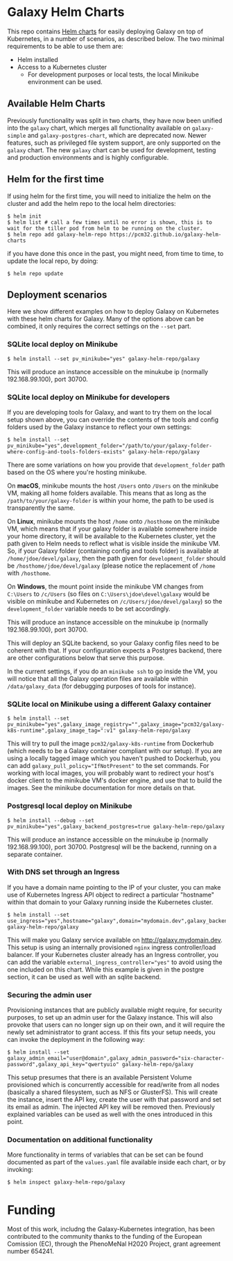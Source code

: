 # Galaxy Helm Charts

This repo contains [Helm charts]() for easily deploying Galaxy on top of Kubernetes, in a number of scenarios, as described below. The two minimal requirements to be able to use them are:
- Helm installed
- Access to a Kubernetes cluster
  - For development purposes or local tests, the local Minikube environment can be used.
  
## Available Helm Charts

Previously functionality was split in two charts, they have now been unified into the `galaxy` chart, which merges all functionality available on `galaxy-simple` and `galaxy-postgres-chart`, which are deprecated now. Newer features, such as privileged file system support, are only supported on the `galaxy` chart. The new `galaxy` chart can be used for development, testing and production environments and is highly configurable.

## Helm for the first time

If using helm for the first time, you will need to initialize the helm on the cluster and add the helm repo to the local helm directories:

```
$ helm init
$ helm list # call a few times until no error is shown, this is to wait for the tiller pod from helm to be running on the cluster.
$ helm repo add galaxy-helm-repo https://pcm32.github.io/galaxy-helm-charts
```

if you have done this once in the past, you might need, from time to time, to update the local repo, by doing:

```
$ helm repo update
```
  
## Deployment scenarios

Here we show different examples on how to deploy Galaxy on Kubernetes with these helm charts for Galaxy. Many of the options above can be combined, it only requires the correct settings on the `--set` part.

### SQLite local deploy on Minikube

```
$ helm install --set pv_minikube="yes" galaxy-helm-repo/galaxy
```

This will produce an instance accessible on the minukube ip (normally 192.168.99.100), port 30700.

### SQLite local deploy on Minikube for developers

If you are developing tools for Galaxy, and want to try them on the local setup shown above, you can override the contents of the tools and config folders used by the Galaxy instance to reflect your own settings:

```
$ helm install --set pv_minikube="yes",development_folder="/path/to/your/galaxy-folder-where-config-and-tools-folders-exists" galaxy-helm-repo/galaxy
```

There are some variations on how you provide that `development_folder` path based on the OS where you're hosting minikube.

On **macOS**, minikube mounts the host `/Users` onto `/Users` on the minikube VM, making all home folders available. This means that as long as the `/path/to/your/galaxy-folder` is within your home, the path to be used is transparently the same.

On **Linux**, minikube mounts the host `/home` onto `/hosthome` on the minikube VM, which means that if your galaxy folder is available somewhere inside your home directory, it will be available to the Kubernetes cluster, yet the path given to Helm needs to reflect what is visible inside the minikube VM. So, if your Galaxy folder (containing config and tools folder) is available at `/home/jdoe/devel/galaxy`, then the path given for `development_folder` should be `/hosthome/jdoe/devel/galaxy` (please notice the replacement of `/home` with `/hosthome`.

On **Windows**, the mount point inside the minikube VM changes from `C:\Users` to `/c/Users` (so files on `C:\Users\jdoe\devel\galaxy` would be visible on minikube and Kubernetes on `/c/Users/jdoe/devel/galaxy`) so the `development_folder` variable needs to be set accordingly.

This will produce an instance accessible on the minukube ip (normally 192.168.99.100), port 30700.

This will deploy an SQLite backend, so your Galaxy config files need to be coherent with that. If your configuration expects a Postgres backend, there are other configurations below that serve this purpose. 

In the current settings, if you do an `minikube ssh` to go inside the VM, you will notice that all the Galaxy operation files are available within `/data/galaxy_data` (for debugging purposes of tools for instance).

### SQLite local on Minikube using a different Galaxy container

```
$ helm install --set pv_minikube="yes",galaxy_image_registry="",galaxy_image="pcm32/galaxy-k8s-runtime",galaxy_image_tag=":v1" galaxy-helm-repo/galaxy
```

This will try to pull the image `pcm32/galaxy-k8s-runtime` from Dockerhub (which needs to be a Galaxy container compliant with our setup). If you are using a locally tagged image which you haven't pushed to Dockerhub, you can add `galaxy_pull_policy="IfNotPresent"` to the set commands. For working with local images, you will probably want to redirect your host's docker client to the minikube VM's docker engine, and use that to build the images. See the minikube documentation for more details on that.

### Postgresql local deploy on Minikube

```
$ helm install --debug --set pv_minikube="yes",galaxy_backend_postgres=true galaxy-helm-repo/galaxy
```

This will produce an instance accessible on the minukube ip (normally 192.168.99.100), port 30700. Postgresql will be the backend, running on a separate container. 

### With DNS set through an Ingress

If you have a domain name pointing to the IP of your cluster, you can make use of Kubernetes Ingress API object to redirect a particular "hostname" within that domain to your Galaxy running inside the Kubernetes cluster. 

```
$ helm install --set use_ingress="yes",hostname="galaxy",domain="mydomain.dev",galaxy_backend_postgres=true galaxy-helm-repo/galaxy
```

This will make you Galaxy service available on http://galaxy.mydomain.dev. This setup is using an internally provisioned `nginx` ingress controller/load balancer. If your Kubernetes cluster already has an Ingress controller, you can add the variable `external_ingress_controller="yes"` to avoid using the one included on this chart. While this example is given in the postgre section, it can be used as well with an sqlite backend.

### Securing the admin user

Provisioning instances that are publicly available might require, for security purposes, to set up an admin user for the Galaxy instance. This will also provoke that users can no longer sign up on their own, and it will require the newly set administrator to grant access. If this fits your setup needs, you can invoke the deployment in the following way:

```
$ helm install --set galaxy_admin_email="user@domain",galaxy_admin_password="six-character-password",galaxy_api_key="qwertyuio" galaxy-helm-repo/galaxy
```

This setup presumes that there is an available Persistent Volume provisioned which is concurrently accessible for read/write from all nodes (basically a shared filesystem, such as NFS or GlusterFS). This will create the instance, insert the API key, create the user with that password and set its email as admin. The injected API key will be removed then. Previously explained variables can be used as well with the ones introduced in this point.

### Documentation on additional functionality

More functionality in terms of variables that can be set can be found documented as part of the `values.yaml` file available inside each chart, or by invoking:

```
$ helm inspect galaxy-helm-repo/galaxy
```


# Funding

Most of this work, includng the Galaxy-Kubernetes integration, has been contributed to the community thanks to the funding of the European Comission (EC), through the PhenoMeNal H2020 Project, grant agreement number 654241.
